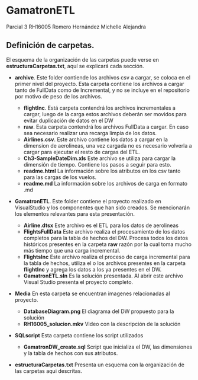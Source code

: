 # GamatronETL

Parcial 3 RH16005
Romero Hernández Michelle Alejandra

## Definición de carpetas.
El esquema de la organización de las carpetas puede verse en **estructuraCarpetas.txt**, aquí se explicará cada sección.

- **archive**. Este folder contiende los archivos csv a cargar, se coloca en el primer nivel del proyecto. Esta carpeta contiene los archivos a cargar tanto de FullData como de Incremental, y no se incluye en el repositorio por motivo de peso de los archivos. 
	-  **flightInc**. Está carpeta contendrá los archivos incrementales a cargar, luego de la carga estos archivos deberán ser movidos para evitar duplicación de datos en el DW
	- **raw**. Esta carpeta contendrá los archivos FullData a cargar. En caso sea necesario realizar una recarga limpia de los datos.
	- **Airlines.csv**. Este archivo contiene los datos a cargar en la dimension de aerolineas, una vez cargada no es necesario volverla a cargar para ejecutar el resto de cargas del ETL.
	- **Ch3-SampleDateDim.xls** Este archivo se utiliza para cargar la dimensión de tiempo. Contiene los pasos a seguir para esto.
	- **readme.html** La información sobre los atributos en los csv tanto para las cargas de los vuelos.
	- **readme.md** La información sobre los archivos de carga en formato .md

- **GamatronETL**. Este folder contiene el proyecto realizado en VisualStudio y los componentes que han sido creados. Se mencionarán los elementos relevantes para esta presentación.
	- **Airline.dtsx** Este archivo es el ETL para los datos de aerolineas
    - **FlightsFullData** Este archivo realiza el procesamiento de los datos completos para la tabla de hechos del DW. Procesa todos los datos históricos presentes en la carpeta **raw** razón por la cual toma mucho más tiempo que una carga incremental.
    - **FlightsInc** Este archivo realiza el proceso de carga incremental para la tabla de hechos, utiliza el o los archivos presentes en la carpeta **flightInc** y agrega los datos a los ya presentes en el DW.
    - **GamatronETL.sln** Es la solución presentada. Al abrir este archivo Visual Studio presenta el proyecto completo.

- **Media** En esta carpeta se encuentran imagenes relacionadas al proyecto.
    - **DatabaseDiagram.png** El diagrama del DW propuesto para la solución
	- **RH16005_solucion.mkv** Video con la descripción de la solución

- **SQLscript** Esta carpeta contiene los script utilizados
    -   **GamatronDW_create.sql** Script que inicializa el DW, las dimensiones y la tabla de hechos con sus atributos.

- **estructuraCarpetas.txt** Presenta un esquema con la organización de las carpetas aqui descritas.
